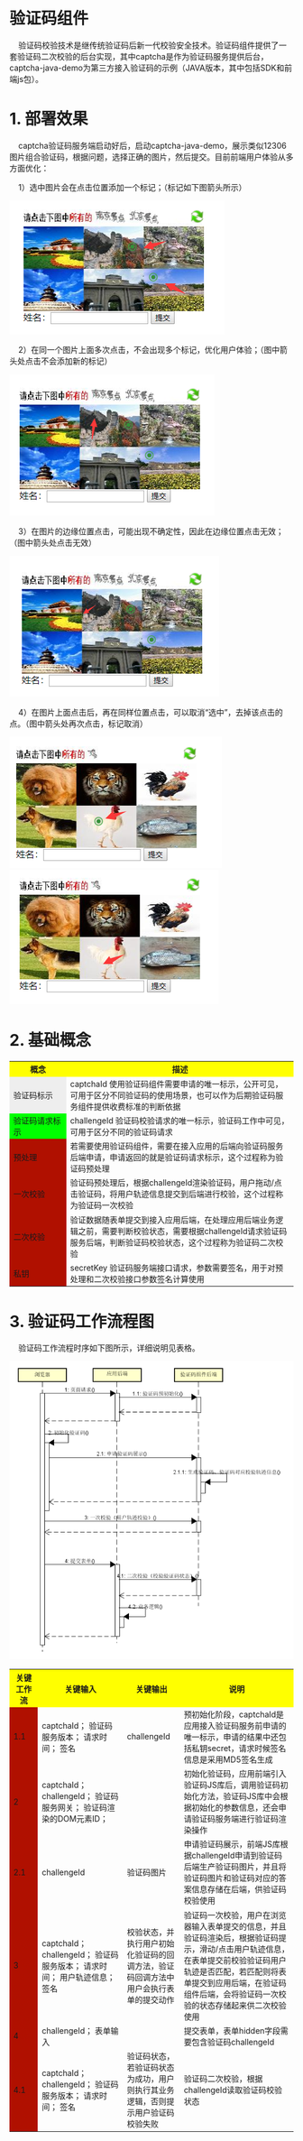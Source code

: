 验证码组件
=================
&nbsp;&nbsp;&nbsp;&nbsp;验证码校验技术是继传统验证码后新一代校验安全技术。验证码组件提供了一套验证码二次校验的后台实现，其中captcha是作为验证码服务提供后台，captcha-java-demo为第三方接入验证码的示例（JAVA版本，其中包括SDK和前端js包）。

# 1. 部署效果

&nbsp;&nbsp;&nbsp;&nbsp;captcha验证码服务端启动好后，启动captcha-java-demo，展示类似12306图片组合验证码，根据问题，选择正确的图片，然后提交。目前前端用户体验从多方面优化：

&nbsp;&nbsp;&nbsp;&nbsp;1）选中图片会在点击位置添加一个标记；（标记如下图箭头所示）

![](static/选中图片.png)

&nbsp;&nbsp;&nbsp;&nbsp;2）在同一个图片上面多次点击，不会出现多个标记，优化用户体验；（图中箭头处点击不会添加新的标记）

![](static/同一张图片重复点击无效.png)

&nbsp;&nbsp;&nbsp;&nbsp;3）在图片的边缘位置点击，可能出现不确定性，因此在边缘位置点击无效；（图中箭头处点击无效）

![](static/边缘位置点击无效.png)

&nbsp;&nbsp;&nbsp;&nbsp;4）在图片上面点击后，再在同样位置点击，可以取消“选中”，去掉该点击的点。（图中箭头处再次点击，标记取消）

![](static/重复点击前.png) &nbsp;&nbsp;&nbsp; ![](static/重复点击后.png)

# 2. 基础概念

<table>
  <tr>
    <th width=20%, bgcolor=yellow >概念</th>
    <th width=80%, bgcolor=yellow>描述</th>
  </tr>
  <tr>
    <td bgcolor=#eeeeee> 验证码标示 </td>
    <td> captchaId
         使用验证码组件需要申请的唯一标示，公开可见，可用于区分不同验证码的使用场景，也可以作为后期验证码服务组件提供收费标准的判断依据
 </td>
  </tr>
  <tr>
    <td bgcolor=#00FF00> 验证码请求标示 </td>
    <td> challengeId
         验证码校验请求的唯一标示，验证码工作中可见，可用于区分不同的验证码请求
 </td>
  </tr>
  <tr>
    <td bgcolor=rgb(0,10,0)> 预处理 </td>
    <td>  若需要使用验证码组件，需要在接入应用的后端向验证码服务后端申请，申请返回的就是验证码请求标示，这个过程称为验证码预处理 </td>
  </tr>
  <tr>
      <td bgcolor=rgb(0,10,0)> 一次校验 </td>
      <td>  验证码预处理后，根据challengeId渲染验证码，用户拖动/点击验证码，将用户轨迹信息提交到后端进行校验，这个过程称为验证码一次校验</td>
    </tr>
 <tr>
      <td bgcolor=rgb(0,10,0)> 二次校验 </td>
      <td> 验证数据随表单提交到接入应用后端，在处理应用后端业务逻辑之前，需要判断校验状态，需要根据challengeId请求验证码服务后端，判断验证码校验状态，这个过程称为验证码二次校验</td>
    </tr>
 <tr>
      <td bgcolor=rgb(0,10,0)> 私钥 </td>
      <td> secretKey
           验证码服务端接口请求，参数需要签名，用于对预处理和二次校验接口参数签名计算使用
</td>
    </tr>
</table>

# 3. 验证码工作流程图

&nbsp;&nbsp;&nbsp;&nbsp;验证码工作流程时序如下图所示，详细说明见表格。

![](static/验证码工作时序.png)

<table>
  <tr>
    <th width=10%, bgcolor=yellow >关键工作流</th>
    <th width=30%, bgcolor=yellow>关键输入</th>
    <th width=20%, bgcolor=yellow>关键输出</th>
    <th width=40%, bgcolor=yellow>说明</th>
  </tr>
  <tr>
    <td bgcolor=rgb(0,10,0)> 1.1 </td>
    <td>captchaId；
        验证码服务版本；
        请求时间；
        签名</td>
    <td>challengeId</td>
    <td>预初始化阶段，captchaId是应用接入验证码服务前申请的唯一标示，申请的结果中还包括私钥secret，请求时候签名信息是采用MD5签名生成</td>
  </tr>
  <tr>
    <td bgcolor=rgb(0,10,0)> 2 </td>
    <td>captchaId；
        challengeId；
        验证码服务网关；
        验证码渲染的DOM元素ID；</td>
    <td></td>
    <td>初始化验证码，应用前端引入验证码JS库后，调用验证码初始化方法，验证码JS库中会根据初始化的参数信息，还会申请验证码服务端进行验证码渲染操作</td>
  </tr>
  <tr>
    <td bgcolor=rgb(0,10,0)> 2.1 </td>
    <td>challengeId</td>
    <td>验证码图片</td>
    <td>申请验证码展示，前端JS库根据challengeId申请到验证码后端生产验证码图片，并且将验证码图片和验证码对应的答案信息存储在后端，供验证码校验使用</td>
  </tr>
  <tr>
    <td bgcolor=rgb(0,10,0)> 3 </td>
    <td>captchaId；
        challengeId；
        验证码服务版本；
        请求时间；
        用户轨迹信息；
        签名</td>
    <td>校验状态，并执行用户初始化验证码的回调方法，验证码回调方法中用户会执行表单的提交动作</td>
    <td>验证码一次校验，用户在浏览器输入表单提交的信息，并且验证码渲染后，根据验证码提示，滑动/点击用户轨迹信息，在表单提交前校验验证码用户轨迹是否匹配，若匹配则将表单提交到应用后端，在验证码组件后端，会将验证码一次校验的状态存储起来供二次校验使用</td>
  </tr>
  <tr>
    <td bgcolor=rgb(0,10,0)> 4 </td>
    <td>challengeId；
        表单输入</td>
    <td></td>
    <td>提交表单，表单hidden字段需要包含验证码challengeId</td>
  </tr>
  <tr>
    <td bgcolor=rgb(0,10,0)> 4.1 </td>
    <td>captchaId；
        challengeId；
        验证码服务版本；
        请求时间；
        签名</td>
    <td>验证码状态，若验证码状态为成功，用户则执行其业务逻辑，否则提示用户验证码校验失败</td>
    <td>验证码二次校验，根据challengeId读取验证码校验状态</td>
  </tr>
</table>

